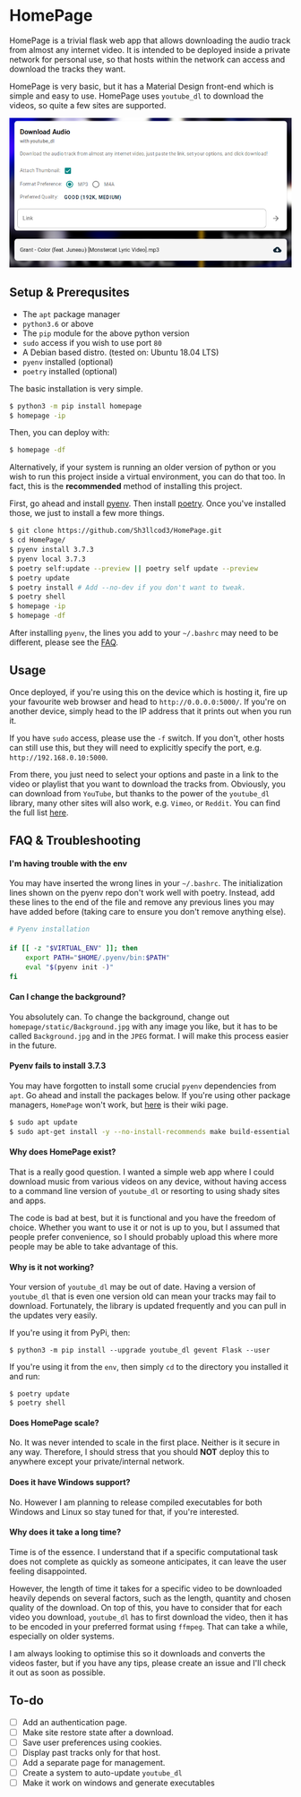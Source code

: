 # HomePage

HomePage is a trivial flask web app that allows downloading the audio track from almost any internet video.
It is intended to be deployed inside a private network for personal use, so that hosts within the network can access
and download the tracks they want.

HomePage is very basic, but it has a Material Design front-end which is simple and easy to use.
HomePage uses `youtube_dl` to download the videos, so quite a few sites are supported.

![HomePage](homepage/static/HomePage.png)

## Setup & Prerequsites

- The `apt` package manager
- `python3.6` or above
- The `pip` module for the above python version
- `sudo` access if you wish to use port `80`
- A Debian based distro. (tested on: Ubuntu 18.04 LTS)
- `pyenv` installed (optional)
- `poetry` installed (optional)

The basic installation is very simple.

```bash
$ python3 -m pip install homepage
$ homepage -ip
```

Then, you can deploy with:

```bash
$ homepage -df
```

Alternatively, if your system is running an older version of python or you wish to run this project inside
a virtual environment, you can do that too. In fact, this is the __recommended__ method of installing this project.

First, go ahead and install [pyenv](https://github.com/pyenv/pyenv#basic-github-checkout). Then install [poetry](https://github.com/sdispater/poetry).
Once you've installed those, we just to install a few more things.

```bash
$ git clone https://github.com/Sh3llcod3/HomePage.git
$ cd HomePage/
$ pyenv install 3.7.3
$ pyenv local 3.7.3
$ poetry self:update --preview || poetry self update --preview
$ poetry update
$ poetry install # Add --no-dev if you don't want to tweak.
$ poetry shell
$ homepage -ip
$ homepage -df
```

After installing `pyenv`, the lines you add to your `~/.bashrc` may need to be different, please see the [FAQ](#faq--troubleshooting).

## Usage

Once deployed, if you're using this on the device which is hosting it, fire up your
favourite web browser and head to `http://0.0.0.0:5000/`. If you're on another device,
simply head to the IP address that it prints out when you run it.

If you have `sudo` access, please use the `-f` switch. If you don't, other hosts can
still use this, but they will need to explicitly specify the port, e.g. `http://192.168.0.10:5000`.

From there, you just need to select your options and paste in a link to the video or playlist
that you want to download the tracks from. Obviously, you can download from `YouTube`, but thanks
to the power of the `youtube_dl` library, many other sites will also work, e.g. `Vimeo`, or `Reddit`.
You can find the full list [here](https://bit.ly/2XKgkuV).

## FAQ & Troubleshooting

#### I'm having trouble with the env

You may have inserted the wrong lines in your `~/.bashrc`.
The initialization lines shown on the pyenv repo don't work
well with poetry. Instead, add these lines to the end of the file
and remove any previous lines you may have added before
(taking care to ensure you don't remove anything else).

```bash
# Pyenv installation

if [[ -z "$VIRTUAL_ENV" ]]; then
    export PATH="$HOME/.pyenv/bin:$PATH"
    eval "$(pyenv init -)"
fi
```

#### Can I change the background?

You absolutely can. To change the background, change out `homepage/static/Background.jpg` with any image you like,
but it has to be called `Background.jpg` and in the `JPEG` format. I will make this process easier in the future.

#### Pyenv fails to install 3.7.3

You may have forgotten to install some crucial `pyenv` dependencies from `apt`.
Go ahead and install the packages below. If you're using other package managers,
`HomePage` won't work, but [here](https://github.com/pyenv/pyenv/wiki#suggested-build-environment) is their wiki page.

```bash
$ sudo apt update
$ sudo apt-get install -y --no-install-recommends make build-essential libssl-dev zlib1g-dev libbz2-dev libreadline-dev libsqlite3-dev wget curl llvm libncurses5-dev xz-utils tk-dev libxml2-dev libxmlsec1-dev libffi-dev liblzma-dev
```

#### Why does HomePage exist?

That is a really good question.
I wanted a simple web app where I could download music from various videos on any
device, without having access to a command line version of `youtube_dl` or resorting
to using shady sites and apps.

The code is bad at best, but it is functional and you have the freedom of choice.
Whether you want to use it or not is up to you, but I assumed that people prefer
convenience, so I should probably upload this where more people may be able to take
advantage of this.

#### Why is it not working?

Your version of `youtube_dl` may be out of date. Having a version of `youtube_dl`
that is even one version old can mean your tracks may fail to download. Fortunately,
the library is updated frequently and you can pull in the updates very easily.

If you're using it from PyPi, then:
```shell
$ python3 -m pip install --upgrade youtube_dl gevent Flask --user
```

If you're using it from the `env`, then simply `cd` to the directory you installed it
and run:
```shell
$ poetry update
$ poetry shell
```

#### Does HomePage scale?

No. It was never intended to scale in the first place. Neither is it secure in any way.
Therefore, I should stress that you should __NOT__ deploy this to anywhere except your
private/internal network.

#### Does it have Windows support?

No. However I am planning to release compiled executables for both Windows and Linux so
stay tuned for that, if you're interested.

#### Why does it take a long time?

Time is of the essence. I understand that if a specific computational task does not complete
as quickly as someone anticipates, it can leave the user feeling disappointed.

However, the length of time it takes for a specific video to be downloaded heavily depends
on several factors, such as the length, quantity and chosen quality of the download.
On top of this, you have to consider that for each video you download, `youtube_dl` has
to first download the video, then it has to be encoded in your preferred format using
`ffmpeg`. That can take a while, especially on older systems.

I am always looking to optimise this so it downloads and converts the videos faster, but
if you have any tips, please create an issue and I'll check it out as soon as possible.

## To-do

- [ ] Add an authentication page.
- [ ] Make site restore state after a download.
- [ ] Save user preferences using cookies.
- [ ] Display past tracks only for that host.
- [ ] Add a separate page for management.
- [ ] Create a system to auto-update `youtube_dl`
- [ ] Make it work on windows and generate executables
